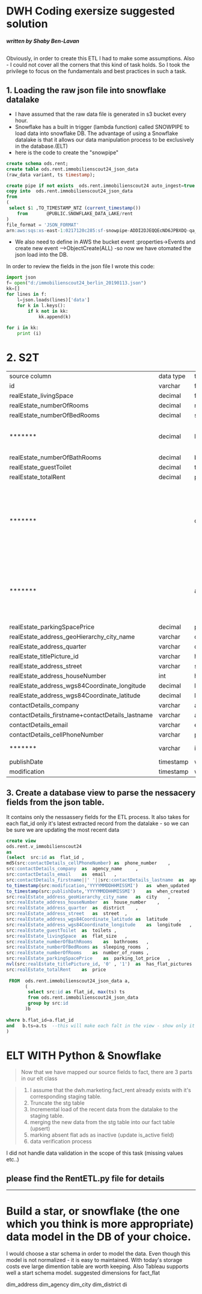 # DWH Coding exersize suggested solution
##### written by Shaby Ben-Lavan
##


Obviously, in order to create this ETL I had to make some assumptions.
Also - I could not cover all the corners that this kind of task holds.
So I took the privilege to focus on the fundamentals and best practices in such a task.



## 1. Loading the raw json file into snowflake datalake

  - I have assumed that the raw data file is generated in s3 bucket every hour.
  - Snowflake has a built in trigger (lambda function) called SNOWPIPE to load data into snowflake DB. The advantage of using a Snowflake datalake is that it allows our data manipulation process to be exclusively  in the database.(ELT)
  - here is the code to create the "snowpipe"
```sql
create schema ods.rent;
create table ods.rent.immobilienscout24_json_data
(raw_data variant, ts timestamp);

create pipe if not exists  ods.rent.immobilienscout24 auto_ingest=true as 
copy into  ods.rent.immobilienscout24_json_data
from
(
 select $1 ,TO_TIMESTAMP_NTZ (current_timestamp())
    from       @PUBLIC.SNOWFLAKE_DATA_LAKE/rent
)
file_format = 'JSON_FORMAT'
arn:aws:sqs:xs-east-1:0217120c285:sf-snowpipe-ADDI2DJEQQEcND6JPBXDQ-qa_6lisRAsDFiJE47hWSIg
```
 - We also need to define in AWS the bucket event :properties->Events and create new event -->ObjectCreate(ALL) -so now we have otomated the json load into the DB.
 

In order to review the fields in the json file I wrote this code:
```python
import json
f= open("d:/immobilienscout24_berlin_20190113.json") 
kk=[]
for lines in f:
    l=json.loads(lines)['data']
    for k in l.keys():
        if k not in kk:
            kk.append(k)
            
for i in kk:
    print (i)
```    



# 2. S2T
|                                                                            |                                                                                                                                                  |                                                       |                                                                            | 
|----------------------------------------------------------------------------|--------------------------------------------------------------------------------------------------------------------------------------------------|-------------------------------------------------------|----------------------------------------------------------------------------| 
| source column                                                              | data type                                                                                                                                        | target column                                         | remarks                                                                    | 
| id                                    | varchar                                                                                                                                          | flat_id                                               |                                                                            | 
| realEstate_livingSpace                                                     | decimal                                                                                                                                          | flat_size                                             |                                                                            | 
| realEstate_numberOfRooms                                                   | decimal                                                                                                                                          | number_of_rooms,                                      |                                                                            | 
| realEstate_numberOfBedRooms                                                | decimal                                                                                                                                          | sleeping_rooms,                                       |                                                                            | 
| *******                                                                    | decimal                                                                                                                                          | living_rooms,                                         | does it exists in the source?                                              | 
| realEstate_numberOfBathRooms                                               | decimal                                                                                                                                          | bathrooms,                                            |                                                                            | 
| realEstate_guestToilet                                                     | decimal                                                                                                                                          | toilets,                                              |                                                                            | 
| realEstate_totalRent                                                       | decimal                                                                                                                                          | price,                                                |                                                                            | 
| *******                                                                    |                                                                                                                                                  | cold_and_warm,                                        | can be extracted from HTML TEXT - I couldn't find any other matching field | 
| *******                                                                    |                                                                                                                                                  | additional_expenses,                                  | can be summed from some cost fees e.g heating price                        | 
| realEstate_parkingSpacePrice                                               | decimal                                                                                                                                          | parking_lot_price                                     |                                                                            | 
| realEstate_address_geoHierarchy_city_name                                  | varchar                                                                                                                                          | city,                                                 |                                                                            | 
| realEstate_address_quarter                                                 | varchar                                                                                                                                          | district,                                             |                                                                            | 
| realEstate_titlePicture_id                                                 | varchar                                                                                                                                          | has_flats_pictures                                   |                                                                            | 
| realEstate_address_street                                                  | varchar                                                                                                                                          | street,                                               |                                                                            | 
| realEstate_address_houseNumber                                             | int                                                                                                                                              | house_number,                                         |                                                                            | 
| realEstate_address_wgs84Coordinate_longitude                               | decimal                                                                                                                                          | longitude,                                            |                                                                            | 
| realEstate_address_wgs84Coordinate_latitude                                | decimal                                                                                                                                          | latitude                                              |                                                                            | 
| contactDetails_company                                                     | varchar                                                                                                                                          | agency_name,                                          |                                                                            | 
| contactDetails_firstname+contactDetails_lastname                           | varchar                                                                                                                                          | agent_name,                                           |                                                                            | 
| contactDetails_email                                                       | varchar                                                                                                                                          | email,                                                |                                                                            | 
| contactDetails_cellPhoneNumber                                             | varchar                                                                                                                                          | phone_number_hashed   
| *******                                                                    | varchar                                                                                                                                          | is_active,|calculate by sql                                            |                                                                            | 
| publishDate                                                                | timestamp                                                                                                                                        | when_created,                                         |                                                                            | 
| modification                                                               | timestamp                                                                                                                                        | when_updated,                                         |                                                                            | 



## 3. Create a database view to parse the nessacery fields from the json table.
It contains only the nessassery fields for the ETL process.
It also takes for each flat_id only it's latest extracted record from the datalake - so we can be sure we are updating the most recent data 

```sql
create view
ods.rent.v_immobilienscout24
as
(select  src:id	as 	flat_id	,
md5(src:contactDetails_cellPhoneNumber)	as 	phone_number	,
src:contactDetails_company	as 	agency_name 	,
src:contactDetails_email	as 	email 	,
src:contactDetails_firstname||' '||src:contactDetails_lastname	as 	agent_name 	,
to_timestamp(src:modification,'YYYYMMDDHHMISSMI')	as 	when_updated 	,
to_timestamp(src:publishDate,'YYYYMMDDHHMISSMI')	as 	when_created 	,
src:realEstate_address_geoHierarchy_city_name	as 	city 	,
src:realEstate_address_houseNumber	as 	house_number 	,
src:realEstate_address_quarter	as 	district 	,
src:realEstate_address_street	as 	street 	,
src:realEstate_address_wgs84Coordinate_latitude	as 	latitude	,
src:realEstate_address_wgs84Coordinate_longitude	as 	longitude 	,
src:realEstate_guestToilet	as 	toilets	,
src:realEstate_livingSpace	as 	flat_size	,
src:realEstate_numberOfBathRooms	as 	bathrooms 	,
src:realEstate_numberOfBedRooms	as 	sleeping_rooms 	,
src:realEstate_numberOfRooms	as 	number_of_rooms	,
src:realEstate_parkingSpacePrice	as 	parking_lot_price	,
nvl(src:realEstate_titlePicture_id, '0' , '1')	as 	has_flat_pictures	,
src:realEstate_totalRent	as 	price 	
 
 FROM  ods.rent.immobilienscout24_json_data a,
	   (	
		select src:id as flat_id, max(ts) ts
		from ods.rent.immobilienscout24_json_data 
		group by src:id
	   )b
	   
where b.flat_id=a.flat_id	
and   b.ts=a.ts  --this will make each falt in the view - show only it's recent record
)
```


# ELT WITH Python & Snowflake
> Now that we have mapped our source fields to fact, there are 3 parts in our elt class

> 1. I assume that the dwh.marketing.fact_rent already exists with it's corresponding staging table.
> 2. Truncate the stg table
> 3. Incremental load of the recent data from the datalake to the staging table.
> 2. merging the new data from the stg table  into our fact table (upsert)
> 3. marking absent flat ads as inactive (update is_active field)
> 4. data verification process

I did not handle data validation in the scope of this task (missing values etc..) 
## please find the RentETL.py file for details


------------------------------

# Build a star, or snowflake (the one which you think is more appropriate) data model in the DB of your choice.

I would choose a star schema in order to model the data.
Even though this model is not normalized - it is easy to maintained.
With today's storage costs eve large dimention table are worth keeping.
Also Tableau supports well a start schema model.
suggested dimensions for fact_flat

dim_address
dim_agency
dim_city
dim_district
di






